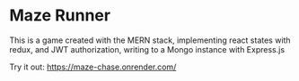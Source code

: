 # Maze Runner
This is a game created with the MERN stack, implementing react states with redux, 
and JWT authorization, writing to a Mongo instance with Express.js

Try it out: 
https://maze-chase.onrender.com/
